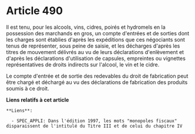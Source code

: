 # Article 490

Il est tenu, pour les alcools, vins, cidres, poirés et hydromels en la possession des marchands en gros, un compte d'entrées
et de sorties dont les charges sont établies d'après les expéditions que ces négociants sont tenus de représenter, sous peine
de saisie, et les décharges d'après les titres de mouvement délivrés au vu de leurs déclarations d'enlèvement et d'après les
déclarations d'utilisation de capsules, empreintes ou vignettes représentatives de droits indirects sur l'alcool, le vin et
le cidre.

Le compte d'entrée et de sortie des redevables du droit de fabrication peut être chargé et déchargé au vu des déclarations de
fabrication des produits soumis à ce droit.

**Liens relatifs à cet article**

	**Liens**:

	  - SPEC_APPLI: Dans l'édition 1997, les mots "monopoles fiscaux" disparaissent de l'intitulé du Titre III et de celui du chapitre IV
